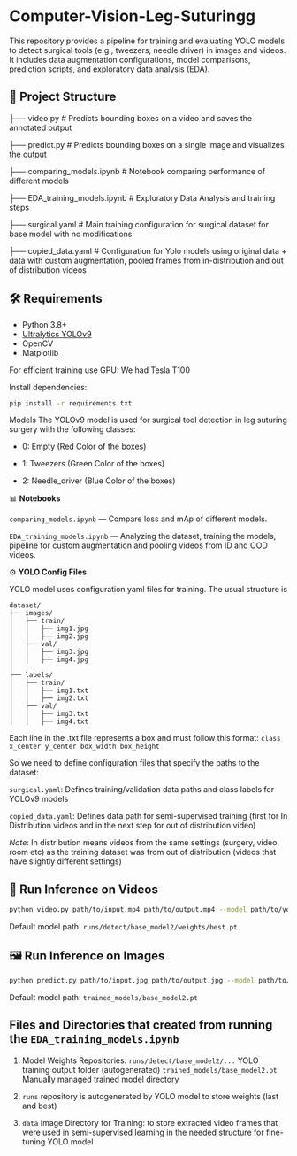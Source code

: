 # Computer-Vision-Leg-Suturingg
This repository provides a pipeline for training and evaluating YOLO models to detect surgical tools (e.g., tweezers, needle driver) in images and videos. It includes data augmentation configurations, model comparisons, prediction scripts, and exploratory data analysis (EDA).

## 📁 Project Structure
├── video.py # Predicts bounding boxes on a video and saves the annotated output

├── predict.py # Predicts bounding boxes on a single image and visualizes the output

├── comparing_models.ipynb # Notebook comparing performance of different models

├── EDA_training_models.ipynb # Exploratory Data Analysis and training steps

├── surgical.yaml # Main training configuration for surgical dataset for base model with no modifications

├── copied_data.yaml # Configuration for Yolo models using original data + data with custom augmentation, pooled frames from in-distribution and out of distribution videos



## 🛠️ Requirements

- Python 3.8+
- [Ultralytics YOLOv9](https://docs.ultralytics.com/)
- OpenCV
- Matplotlib

For efficient training use GPU: We had Tesla T100

Install dependencies:
```bash
pip install -r requirements.txt
```

Models
The YOLOv9 model is used for surgical tool detection in leg suturing surgery with the following classes:
- 0: Empty (Red Color of the boxes)

- 1: Tweezers (Green Color of the boxes)

- 2: Needle_driver (Blue Color of the boxes)


📊 **Notebooks**

`comparing_models.ipynb` — Compare loss and mAp of different models.

`EDA_training_models.ipynb` — Analyzing the dataset, training the models, pipeline for custom augmentation and pooling videos from ID and OOD videos. 


⚙️ **YOLO Config Files**

YOLO model uses configuration yaml files for training. The usual structure is 
```
dataset/
├── images/
│   ├── train/
│   │   ├── img1.jpg
│   │   ├── img2.jpg
│   ├── val/
│   │   ├── img3.jpg
│   │   ├── img4.jpg
│
├── labels/
│   ├── train/
│   │   ├── img1.txt
│   │   ├── img2.txt
│   ├── val/
│   │   ├── img3.txt
│   │   ├── img4.txt
```
Each line in the .txt file represents a box and must follow this format:
`class x_center y_center box_width box_height`

So we need to define configuration files that specify the paths to the dataset:

`surgical.yaml`: Defines training/validation data paths and class labels for YOLOv9 models

`copied_data.yaml`: Defines data path for semi-supervised training (first for In Distribution videos and in the next step for out of distribution video)

*Note*: In distribution means videos from the same settings (surgery, video, room etc) as the training dataset was from out of distribution (videos that have slightly different settings) 

## 🎥 Run Inference on Videos
```bash 
python video.py path/to/input.mp4 path/to/output.mp4 --model path/to/your_model.pt
```
Default model path: `runs/detect/base_model2/weights/best.pt`


## 🖼️ Run Inference on Images
```bash
python predict.py path/to/input.jpg path/to/output.jpg --model path/to/your_model.pt
```
Default model path: `trained_models/base_model2.pt`

## Files and Directories that created from running the `EDA_training_models.ipynb`

1. Model Weights Repositories:
`runs/detect/base_model2/...`	YOLO training output folder (autogenerated)
`trained_models/base_model2.pt`	Manually managed trained model directory
2. `runs` repository is autogenerated by YOLO model to store weights (last and best) 

3. `data` Image Directory for Training: to store extracted video frames that were used in semi-supervised learning in the needed structure for fine-tuning YOLO model
